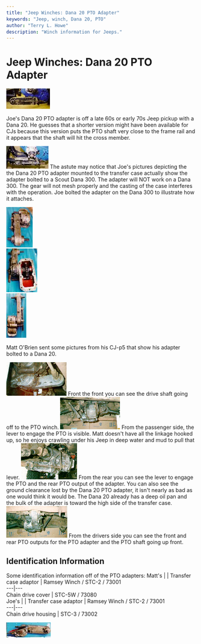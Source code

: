```yaml
---
title: "Jeep Winches: Dana 20 PTO Adapter"
keywords: "Jeep, winch, Dana 20, PTO"
author: "Terry L. Howe"
description: "Winch information for Jeeps."
---
```

# Jeep Winches: Dana 20 PTO Adapter

[![PTO adapter](/images/winch/d20pto04_.jpg)](/images/winch/d20pto04.jpg) 

Joe's Dana 20 PTO adapter is off a late 60s or early 70s Jeep pickup with a Dana 20. He guesses that a shorter version might have been available for CJs because this version puts the PTO shaft very close to the frame rail and it appears that the shaft will hit the cross member.

[![PTO adapter](/images/winch/d20pto06_.jpg)](/images/winch/d20pto06.jpg) The astute may notice that Joe's pictures depicting the the Dana 20 PTO adapter mounted to the transfer case actually show the adapter bolted to a Scout Dana 300. The adapter will NOT work on a Dana 300. The gear will not mesh properly and the casting of the case interferes with the operation. Joe bolted the adapter on the Dana 300 to illustrate how it attaches.

[![PTO adapter](/images/winch/d20pto02_.jpg)](/images/winch/d20pto02.jpg)  
[![PTO adapter](/images/winch/d20pto03_.jpg)](/images/winch/d20pto03.jpg)  
[![PTO adapter](/images/winch/d20pto07_.jpg)](/images/winch/d20pto07.jpg) 

Matt O'Brien sent some pictures from his CJ-p5 that show his adapter bolted to a Dana 20.

[![PTO adapter from the front](/images/winch/ptofrnt2t.gif)](/images/winch/ptofrnt2.gif) Front the front you can see the drive shaft going off to the PTO winch. [![PTO adapter from the passenger side](/images/winch/ptopassdt.gif)](/images/winch/ptopassd.gif) From the passenger side, the lever to engage the PTO is visible. Matt doesn't have all the linkage hooked up, so he enjoys crawling under his Jeep in deep water and mud to pull that lever. [![PTO adapter from the rear](/images/winch/ptorear1t.gif)](/images/winch/ptorear1.gif) From the rear you can see the lever to engage the PTO and the rear PTO output of the adapter. You can also see the ground clearance lost by the Dana 20 PTO adapter, it isn't nearly as bad as one would think it would be. The Dana 20 already has a deep oil pan and the bulk of the adapter is toward the high side of the transfer case. [![PTO adapter from the drivers side](/images/winch/ptodrvsdt.gif)](/images/winch/ptodrvsd.gif) From the drivers side you can see the front and rear PTO outputs for the PTO adapter and the PTO shaft going up front. 

## Identification Information

Some identification information off of the PTO adapters:  Matt's |  |  Transfer case adaptor |  Ramsey Winch / STC-2 / 73001   
---|---  
Chain drive cover |  STC-5W / 73080   
Joe's |  |  Transfer case adaptor |  Ramsey Winch / STC-2 / 73001   
---|---  
Chain drive housing |  STC-3 / 73002   
  
[![PTO adapter](/images/winch/d20pto05_.jpg)](/images/winch/d20pto05.jpg)